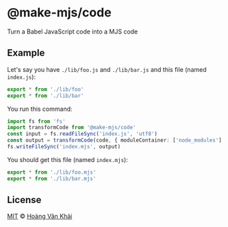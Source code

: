 # @make-mjs/code

Turn a Babel JavaScript code into a MJS code

## Example

Let's say you have `./lib/foo.js` and `./lib/bar.js` and this file (named `index.js`):

```javascript
export * from './lib/foo'
export * from './lib/bar'
```

You run this command:

```typescript
import fs from 'fs'
import transformCode from '@make-mjs/code'
const input = fs.readFileSync('index.js', 'utf8')
const output = transformCode(code, { moduleContainer: ['node_modules'] }).code
fs.writeFileSync('index.mjs', output)
```

You should get this file (named `index.mjs`):

```javascript
export * from './lib/foo.mjs'
export * from './lib/bar.mjs'
```

## License

[MIT](https://git.io/JeY5b) © [Hoàng Văn Khải](https://github.com/KSXGitHub)
